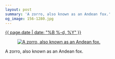 ```yaml
---
layout: post
summary: 'A zorro, also known as an Andean fox.'
og_image: 156-1280.jpg
---
```


<p>
 <time>
  <a href="/156">
   {{ page.date | date: "%B %-d, %Y" }}
  </a>
 </time>
 <a href="/156">
  <figure data-taken="11/8/2013">
   <img alt="A zorro, also known as an Andean fox." sizes="(min-width: 700px) 50vw, calc(100vw - 2rem)" src="{{ site.assets_url }}/156-640.jpg" srcset="{{ site.assets_url }}/156-1280.jpg 1280w, {{ site.assets_url }}/156-960.jpg 960w, {{ site.assets_url }}/156-640.jpg 640w, {{ site.assets_url }}/156-320.jpg 320w"/>
  </figure>
 </a>
 <span>
  A zorro, also known as an Andean fox.
 </span>
</p>
